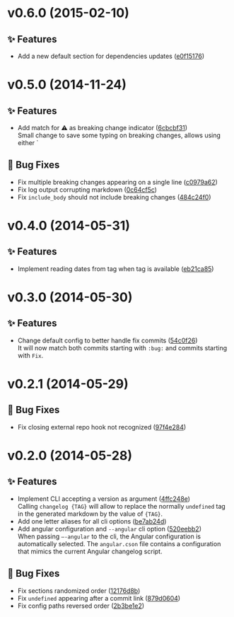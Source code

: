 <a name="v0.6.0"></a>
# v0.6.0 (2015-02-10)

## :sparkles: Features

- Add a new default section for dependencies updates ([e0f15176](https://github.com/abe33/changelog-gen/commit/e0f15176a26aafd4865cb017c1e98cbd3f989229))

<a name="v0.5.0"></a>
# v0.5.0 (2014-11-24)

## :sparkles: Features

- Add match for :warning: as breaking change indicator ([6cbcbf31](https://github.com/abe33/changelog-gen/commit/6cbcbf31ff0132b3e3873c3246b04da026feb8ff))  <br>Small change to save some typing on breaking changes, allows using
either `

## :bug: Bug Fixes

- Fix multiple breaking changes appearing on a single line ([c0979a62](https://github.com/abe33/changelog-gen/commit/c0979a624e998fdcb10fbd05148d7ff8d6d6fefd))
- Fix log output corrupting markdown ([0c64cf5c](https://github.com/abe33/changelog-gen/commit/0c64cf5cd08a1875205c31784b41dc6476920416))
- Fix `include_body` should not include breaking changes ([484c24f0](https://github.com/abe33/changelog-gen/commit/484c24f0ab1b3435f8d6df765e8954f90f975d60))

<a name="v0.4.0"></a>
# v0.4.0 (2014-05-31)

## :sparkles: Features

- Implement reading dates from tag when tag is available ([eb21ca85](https://github.com/abe33/changelog-gen/commit/eb21ca853f9357ef0b55b4d6e7516f1a6e1c1238))

<a name="v0.3.0"></a>
# v0.3.0 (2014-05-30)

## :sparkles: Features

- Change default config to better handle fix commits ([54c0f26](https://github.com/abe33/changelog-gen/commit/54c0f2621ff95b67a2bf6964b565119d956a3272))
  <br>It will now match both commits starting with `:bug:` and commits starting with `Fix`.

<a name="v0.2.1"></a>
# v0.2.1 (2014-05-29)

## :bug: Bug Fixes

- Fix closing external repo hook not recognized ([97f4e284](https://github.com/abe33/changelog-gen/commit/97f4e28452cb0f013a3c4676a921eb2c148844ab))

<a name="v0.2.0"></a>
# v0.2.0 (2014-05-28)

## :sparkles: Features

- Implement CLI accepting a version as argument ([4ffc248e](https://github.com/abe33/changelog-gen/commit/4ffc248e16f22de82455e2be4de8b0aea0da3f77))  <br>Calling `changelog {TAG}` will allow to replace the normally
  `undefined` tag in the generated markdown by the value of
  `{TAG}`.
- Add one letter aliases for all cli options ([be7ab24d](https://github.com/abe33/changelog-gen/commit/be7ab24df7a8a51b2bc37481ec7a16cdb25e8073))
- Add angular configuration and `--angular` cli option ([520eebb2](https://github.com/abe33/changelog-gen/commit/520eebb263f347775db4318d3ef5de5a49d19113))  <br>When passing `—-angular` to the cli, the Angular configuration
  is automatically selected.
  The `angular.cson` file contains a configuration that mimics the
  current Angular changelog script.

## :bug: Bug Fixes

- Fix sections randomized order ([12176d8b](https://github.com/abe33/changelog-gen/commit/12176d8b5fa8476e49f110ebd726a2ca6c4a53db))
- Fix `undefined` appearing after a commit link ([879d0604](https://github.com/abe33/changelog-gen/commit/879d0604139cf5fb40c4c0278a65bdd3ad0540f5))
- Fix config paths reversed order ([2b3be1e2](https://github.com/abe33/changelog-gen/commit/2b3be1e2fa26e0ef5a490fa0e5de63a8c6aa707f))
